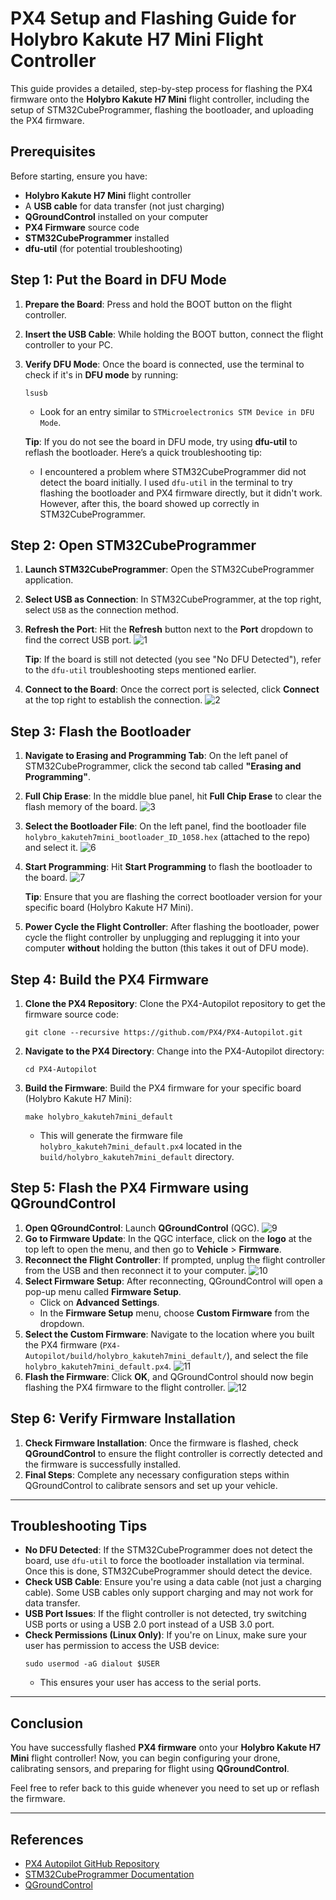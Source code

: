 # PX4 Setup and Flashing Guide for Holybro Kakute H7 Mini Flight Controller

This guide provides a detailed, step-by-step process for flashing the PX4 firmware onto the **Holybro Kakute H7 Mini** flight controller, including the setup of STM32CubeProgrammer, flashing the bootloader, and uploading the PX4 firmware.

## Prerequisites

Before starting, ensure you have:

- **Holybro Kakute H7 Mini** flight controller
- A **USB cable** for data transfer (not just charging)
- **QGroundControl** installed on your computer
- **PX4 Firmware** source code
- **STM32CubeProgrammer** installed
- **dfu-util** (for potential troubleshooting)

## Step 1: Put the Board in DFU Mode

1. **Prepare the Board**: Press and hold the BOOT button on the flight controller.
2. **Insert the USB Cable**: While holding the BOOT button, connect the flight controller to your PC.
3. **Verify DFU Mode**: Once the board is connected, use the terminal to check if it's in **DFU mode** by running:
   ```
   lsusb
   ```
   - Look for an entry similar to `STMicroelectronics STM Device in DFU Mode`.

   **Tip**: If you do not see the board in DFU mode, try using **dfu-util** to reflash the bootloader. Here’s a quick troubleshooting tip:
   
   - I encountered a problem where STM32CubeProgrammer did not detect the board initially. I used `dfu-util` in the terminal to try flashing the bootloader and PX4 firmware directly, but it didn't work. However, after this, the board showed up correctly in STM32CubeProgrammer.

## Step 2: Open STM32CubeProgrammer

1. **Launch STM32CubeProgrammer**: Open the STM32CubeProgrammer application.
2. **Select USB as Connection**: In STM32CubeProgrammer, at the top right, select `USB` as the connection method.
3. **Refresh the Port**: Hit the **Refresh** button next to the **Port** dropdown to find the correct USB port.
  ![1](https://github.com/user-attachments/assets/9d3d9b9d-a4df-4b08-acc6-fc570814d16a)
   
   **Tip**: If the board is still not detected (you see "No DFU Detected"), refer to the `dfu-util` troubleshooting steps mentioned earlier.

4. **Connect to the Board**: Once the correct port is selected, click **Connect** at the top right to establish the connection.
  ![2](https://github.com/user-attachments/assets/4207113c-5bde-48a1-b06a-993ca6bf6b8a)


## Step 3: Flash the Bootloader

1. **Navigate to Erasing and Programming Tab**: On the left panel of STM32CubeProgrammer, click the second tab called **"Erasing and Programming"**.
2. **Full Chip Erase**: In the middle blue panel, hit **Full Chip Erase** to clear the flash memory of the board.
![3](https://github.com/user-attachments/assets/ed6bdc9c-cc41-46ba-bf08-3650f1e15450)
3. **Select the Bootloader File**: On the left panel, find the bootloader file `holybro_kakuteh7mini_bootloader_ID_1058.hex` (attached to the repo) and select it.
![6](https://github.com/user-attachments/assets/8a931f99-2d4b-41cf-8033-b2ae8b86edc7)
4. **Start Programming**: Hit **Start Programming** to flash the bootloader to the board.
![7](https://github.com/user-attachments/assets/8efd707c-2cc7-4dba-bc1e-9c1dba241a92)
   
   **Tip**: Ensure that you are flashing the correct bootloader version for your specific board (Holybro Kakute H7 Mini).

5. **Power Cycle the Flight Controller**: After flashing the bootloader, power cycle the flight controller by unplugging and replugging it into your computer **without** holding the button (this takes it out of DFU mode).

## Step 4: Build the PX4 Firmware

1. **Clone the PX4 Repository**: Clone the PX4-Autopilot repository to get the firmware source code:
   ```
   git clone --recursive https://github.com/PX4/PX4-Autopilot.git
   ```

2. **Navigate to the PX4 Directory**: Change into the PX4-Autopilot directory:
   ```
   cd PX4-Autopilot
   ```

3. **Build the Firmware**: Build the PX4 firmware for your specific board (Holybro Kakute H7 Mini):
   ```
   make holybro_kakuteh7mini_default
   ```
   - This will generate the firmware file `holybro_kakuteh7mini_default.px4` located in the `build/holybro_kakuteh7mini_default` directory.

## Step 5: Flash the PX4 Firmware using QGroundControl

1. **Open QGroundControl**: Launch **QGroundControl** (QGC).
![9](https://github.com/user-attachments/assets/c0c631b9-8ab0-4698-9105-832bf0282cb5)
2. **Go to Firmware Update**: In the QGC interface, click on the **logo** at the top left to open the menu, and then go to **Vehicle** > **Firmware**.
3. **Reconnect the Flight Controller**: If prompted, unplug the flight controller from the USB and then reconnect it to your computer.
![10](https://github.com/user-attachments/assets/09994f98-3d5e-46e3-b317-4ab6e6854c34)
4. **Select Firmware Setup**: After reconnecting, QGroundControl will open a pop-up menu called **Firmware Setup**.
   - Click on **Advanced Settings**.
   - In the **Firmware Setup** menu, choose **Custom Firmware** from the dropdown.
5. **Select the Custom Firmware**: Navigate to the location where you built the PX4 firmware (`PX4-Autopilot/build/holybro_kakuteh7mini_default/`), and select the file `holybro_kakuteh7mini_default.px4`.
![11](https://github.com/user-attachments/assets/673d66ca-c58d-4fbf-8382-c8bd39dd4906)
6. **Flash the Firmware**: Click **OK**, and QGroundControl should now begin flashing the PX4 firmware to the flight controller.
![12](https://github.com/user-attachments/assets/9a99cf58-c244-4bd5-a796-b02b27d1164d)

## Step 6: Verify Firmware Installation

1. **Check Firmware Installation**: Once the firmware is flashed, check **QGroundControl** to ensure the flight controller is correctly detected and the firmware is successfully installed.
2. **Final Steps**: Complete any necessary configuration steps within QGroundControl to calibrate sensors and set up your vehicle.

---

## Troubleshooting Tips

- **No DFU Detected**: If the STM32CubeProgrammer does not detect the board, use `dfu-util` to force the bootloader installation via terminal. Once this is done, STM32CubeProgrammer should detect the device.
- **Check USB Cable**: Ensure you're using a data cable (not just a charging cable). Some USB cables only support charging and may not work for data transfer.
- **USB Port Issues**: If the flight controller is not detected, try switching USB ports or using a USB 2.0 port instead of a USB 3.0 port.
- **Check Permissions (Linux Only)**: If you're on Linux, make sure your user has permission to access the USB device:
   ```
   sudo usermod -aG dialout $USER
   ```
   - This ensures your user has access to the serial ports.

---

## Conclusion

You have successfully flashed **PX4 firmware** onto your **Holybro Kakute H7 Mini** flight controller! Now, you can begin configuring your drone, calibrating sensors, and preparing for flight using **QGroundControl**.

Feel free to refer back to this guide whenever you need to set up or reflash the firmware.

---

## References

- [PX4 Autopilot GitHub Repository](https://github.com/PX4/PX4-Autopilot)
- [STM32CubeProgrammer Documentation](https://www.st.com/en/development-tools/stm32cubeprog.html)
- [QGroundControl](http://qgroundcontrol.com/)
